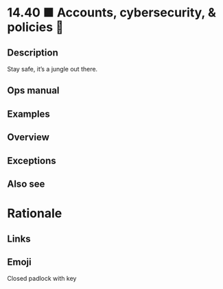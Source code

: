 # 14.40 ■ Accounts, cybersecurity, & policies 🔐

## Description

Stay safe, it’s a jungle out there.

## Ops manual

## Examples

## Overview

## Exceptions

## Also see

# Rationale


## Links

## Emoji

Closed padlock with key
